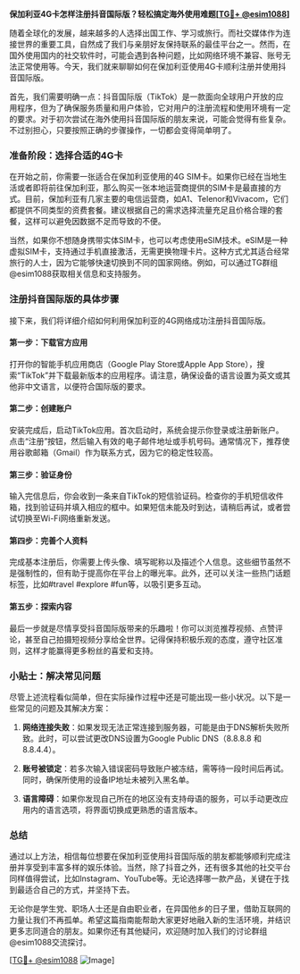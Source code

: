 **保加利亚4G卡怎样注册抖音国际版？轻松搞定海外使用难题[[TG💪+ @esim1088](https://t.me/s/esim1088)]**

随着全球化的发展，越来越多的人选择出国工作、学习或旅行。而社交媒体作为连接世界的重要工具，自然成了我们与亲朋好友保持联系的最佳平台之一。然而，在国外使用国内的社交软件时，可能会遇到各种问题，比如网络环境不兼容、账号无法正常使用等。今天，我们就来聊聊如何在保加利亚使用4G卡顺利注册并使用抖音国际版。

首先，我们需要明确一点：抖音国际版（TikTok）是一款面向全球用户开放的应用程序，但为了确保服务质量和用户体验，它对用户的注册流程和使用环境有一定的要求。对于初次尝试在海外使用抖音国际版的朋友来说，可能会觉得有些复杂。不过别担心，只要按照正确的步骤操作，一切都会变得简单明了。

### 准备阶段：选择合适的4G卡

在开始之前，你需要一张适合在保加利亚使用的4G SIM卡。如果你已经在当地生活或者即将前往保加利亚，那么购买一张本地运营商提供的SIM卡是最直接的方式。目前，保加利亚有几家主要的电信运营商，如A1、Telenor和Vivacom，它们都提供不同类型的资费套餐。建议根据自己的需求选择流量充足且价格合理的套餐，这样可以避免因数据不足而导致的不便。

当然，如果你不想随身携带实体SIM卡，也可以考虑使用eSIM技术。eSIM是一种虚拟SIM卡，支持通过手机直接激活，无需更换物理卡片。这种方式尤其适合经常旅行的人士，因为它能够快速切换到不同的国家网络。例如，可以通过TG群组@esim1088获取相关信息和支持服务。

### 注册抖音国际版的具体步骤

接下来，我们将详细介绍如何利用保加利亚的4G网络成功注册抖音国际版。

#### 第一步：下载官方应用

打开你的智能手机应用商店（Google Play Store或Apple App Store），搜索“TikTok”并下载最新版本的应用程序。请注意，确保设备的语言设置为英文或其他非中文语言，以便符合国际版的要求。

#### 第二步：创建账户

安装完成后，启动TikTok应用。首次启动时，系统会提示你登录或注册新账户。点击“注册”按钮，然后输入有效的电子邮件地址或手机号码。通常情况下，推荐使用谷歌邮箱（Gmail）作为联系方式，因为它的稳定性较高。

#### 第三步：验证身份

输入完信息后，你会收到一条来自TikTok的短信验证码。检查你的手机短信收件箱，找到验证码并填入相应的框中。如果短信未能及时到达，请稍后再试，或者尝试切换至Wi-Fi网络重新发送。

#### 第四步：完善个人资料

完成基本注册后，你需要上传头像、填写昵称以及描述个人信息。这些细节虽然不是强制性的，但有助于提高你在平台上的曝光率。此外，还可以关注一些热门话题标签，比如#travel #explore #fun等，以吸引更多互动。

#### 第五步：探索内容

最后一步就是尽情享受抖音国际版带来的乐趣啦！你可以浏览推荐视频、点赞评论，甚至自己拍摄短视频分享给全世界。记得保持积极乐观的态度，遵守社区准则，这样才能赢得更多粉丝的喜爱和支持。

### 小贴士：解决常见问题

尽管上述流程看似简单，但在实际操作过程中还是可能出现一些小状况。以下是一些常见的问题及其解决方案：

1. **网络连接失败**：如果发现无法正常连接到服务器，可能是由于DNS解析失败所致。此时，可以尝试更改DNS设置为Google Public DNS（8.8.8.8 和 8.8.4.4）。
   
2. **账号被锁定**：若多次输入错误密码导致账户被冻结，需等待一段时间后再试。同时，确保所使用的设备IP地址未被列入黑名单。

3. **语言障碍**：如果你发现自己所在的地区没有支持母语的服务，可以手动更改应用内的语言选项，将界面切换成更熟悉的语言版本。

### 总结

通过以上方法，相信每位想要在保加利亚使用抖音国际版的朋友都能够顺利完成注册并享受到丰富多样的娱乐体验。当然，除了抖音之外，还有很多其他的社交平台同样值得尝试，比如Instagram、YouTube等。无论选择哪一款产品，关键在于找到最适合自己的方式，并坚持下去。

无论你是学生党、职场人士还是自由职业者，在异国他乡的日子里，借助互联网的力量让我们不再孤单。希望这篇指南能帮助大家更好地融入新的生活环境，并结识更多志同道合的朋友。如果你还有其他疑问，欢迎随时加入我们的讨论群组@esim1088交流探讨。

[[TG💪+ @esim1088](https://t.me/s/esim1088) ![Image](https://i.postimg.cc/4NQfJmqS/Snipaste-2025-05-13-00-14-12.png)]